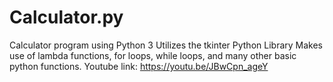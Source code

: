 # Calculator.py
Calculator program using Python 3
Utilizes the tkinter Python Library
Makes use of lambda functions, for loops, while loops, and many other basic python functions.
Youtube link: https://youtu.be/JBwCpn_ageY

